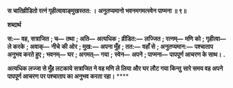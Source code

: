 **स चातिव्रीडितो रत्नं गृहीत्वावाङ्मुखस्तत: ।** **अनुतप्यमानो भवनमगमत्स्वेन पाप्मना ॥ ९॥** 

**शब्दार्थ** 

**स:—** **वह, सत्राजित** **; च—** **तथा** **; अति—** **अत्यधिक** **; व्रीडित:—** **लज्जित** **; रत्नम्—** **मणि को** **; गृहीत्वा—** **ले करके** **; अवाक्—** **नीचे** **की ओर** **; मुख:—** **अपना मुँह** **; तत:—** **वहाँ से** **; अनुतप्यमान:—** **पश्चाताप अनुभव करते हुए** **; भवनम्—** **घर** **; अगमत्—** **गया** **;** **स्वेन—** **अपने** **; पाप्मना—** **पापपूर्ण आचरण के साथ।** **.** 

**अत्यधिक लज्जा से मुँह लटकाये सत्राजित ने वह मणि ले लिया और घर लौट गया किन्तु** **सारे समय वह अपने पापपूर्ण आचरण पर पश्चाताप का अनुभव करता रहा।** **** 